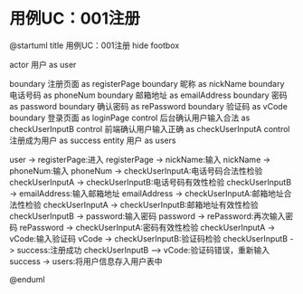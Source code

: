 # 用例UC：001注册

@startuml
title 用例UC：001注册
hide footbox

actor 用户 as user

boundary 注册页面 as registerPage
boundary 昵称 as nickName
boundary 电话号码 as phoneNum
boundary 邮箱地址 as emailAddress
boundary 密码 as password
boundary 确认密码 as rePassword
boundary 验证码 as vCode
boundary 登录页面 as loginPage
control 后台确认用户输入合法 as checkUserInputB
control 前端确认用户输入正确 as checkUserInputA
control 注册成为用户 as success
entity 用户 as users

user -> registerPage:进入
registerPage -> nickName:输入
nickName -> phoneNum:输入
phoneNum -> checkUserInputA:电话号码合法性检验
checkUserInputA -> checkUserInputB:电话号码有效性检验
checkUserInputB -> emailAddress:输入邮箱地址
emailAddress -> checkUserInputA:邮箱地址合法性检验
checkUserInputA -> checkUserInputB:邮箱地址有效性检验
checkUserInputB -> password:输入密码
password -> rePassword:再次输入密码
rePassword -> checkUserInputA:密码有效性检验
checkUserInputA -> vCode:输入验证码
vCode -> checkUserInputB:验证码检验
checkUserInputB -> success:注册成功
checkUserInputB --> vCode:验证码错误，重新输入
success -> users:将用户信息存入用户表中

@enduml
